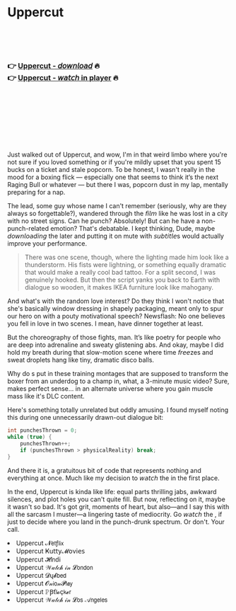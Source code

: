 <h1>Uppercut</h1>

<br><br><br>

<h3>👉 <a href="https://Dions-derzebrballto1986.github.io/mcpeaqdgzq/">Uppercut - 𝘥𝘰𝘸𝘯𝘭𝘰𝘢𝘥</a> 🔥<br>
👉 <a href="https://Dions-derzebrballto1986.github.io/mcpeaqdgzq/">Uppercut - 𝘸𝘢𝘵𝘤𝘩 in player</a> 🔥
</h3>



<br><br><br><br><br><br><br>


Just walked out of Uppercut, and wow, I'm in that weird limbo where you're not sure if you loved something or if you're mildly upset that you spent 15 bucks on a ticket and stale popcorn. To be honest, I wasn't really in the mood for a boxing flick — especially one that seems to think it’s the next Raging Bull or whatever — but there I was, popcorn dust in my lap, mentally preparing for a nap.

The lead, some guy whose name I can't remember (seriously, why are they always so forgettable?), wandered through the 𝘧𝘪𝘭𝘮 like he was lost in a city with no street signs. Can he punch? Absolutely! But can he have a non-punch-related emotion? That's debatable. I kept thinking, Dude, maybe 𝘥𝘰𝘸𝘯𝘭𝘰𝘢𝘥𝘪𝘯𝘨 the   later and putting it on mute with 𝘴𝘶𝘣𝘵𝘪𝘵𝘭𝘦s would actually improve your performance.

> There was one scene, though, where the lighting made him look like a thunderstorm. His fists were lightning, or something equally dramatic that would make a really cool bad tattoo. For a split second, I was genuinely hooked. But then the script yanks you back to Earth with dialogue so wooden, it makes IKEA furniture look like mahogany.

And what's with the random love interest? Do they think I won't notice that she's basically window dressing in shapely packaging, meant only to spur our hero on with a pouty motivational speech? Newsflash: No one believes you fell in love in two scenes. I mean, have dinner together at least.

But the choreography of those fights, man. It’s like poetry for people who are deep into adrenaline and sweaty glistening abs. And okay, maybe I did hold my breath during that slow-motion scene where time 𝘧𝘳𝘦𝘦zes and sweat droplets hang like tiny, dramatic disco balls.

Why do  s put in these training montages that are supposed to transform the boxer from an underdog to a champ in, what, a 3-minute music video? Sure, makes perfect sense... in an alternate universe where you gain muscle mass like it's DLC content.

Here's something totally unrelated but oddly amusing. I found myself noting this during one unnecessarily drawn-out dialogue bit:

```csharp
int punchesThrown = 0;
while (true) {
    punchesThrown++;
    if (punchesThrown > physicalReality) break;
}
```

And there it is, a gratuitous bit of code that represents nothing and everything at once. Much like my decision to 𝘸𝘢𝘵𝘤𝘩 the   in the first place. 

In the end, Uppercut is kinda like life: equal parts thrilling jabs, awkward silences, and plot holes you can't quite fill. But now, reflecting on it, maybe it wasn't so bad. It's got grit, moments of heart, but also—and I say this with all the sarcasm I muster—a lingering taste of mediocrity. Go 𝘸𝘢𝘵𝘤𝘩 the  , if just to decide where you land in the punch-drunk spectrum. Or don't. Your call.

<li>Uppercut 𝓝𝖾𝗍ƒ𝗅𝗂𝗑</li>
<li>Uppercut Ҝ𝗎𝗍𝗍𝗒𝓜𝗈ν𝗂𝖾𝗌</li>
<li>Uppercut 𝓗𝗂𝗇ԁ𝗂</li>
<li>Uppercut 𝒲𝒶𝓉𝒸𝒽 𝒾𝓃 𝓛𝗈𝗇𝖽𝗈𝗇</li>
<li>Uppercut 𝓓ų𝓫𝖻𝖾𝖽</li>
<li>Uppercut 𝓞𝓃𝗂𝗈𝓃𝓟𝗅𝖆𝗒</li>
<li>Uppercut 𝙿Ꞵť𝗅𝓸ç𝗄𝓮𝗋</li>
<li>Uppercut 𝒲𝒶𝓉𝒸𝒽 𝒾𝓃 𝓛𝗈𝗌 𝒜𝗇𝗀𝖾𝗅𝖾𝗌</li>
